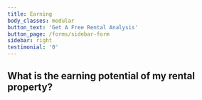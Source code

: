 ```yaml
---
title: Earning
body_classes: modular
button_text: 'Get A Free Rental Analysis'
button_page: /forms/sidebar-form
sidebar: right
testimonial: '0'
---
```


## What is the earning potential of my rental property?